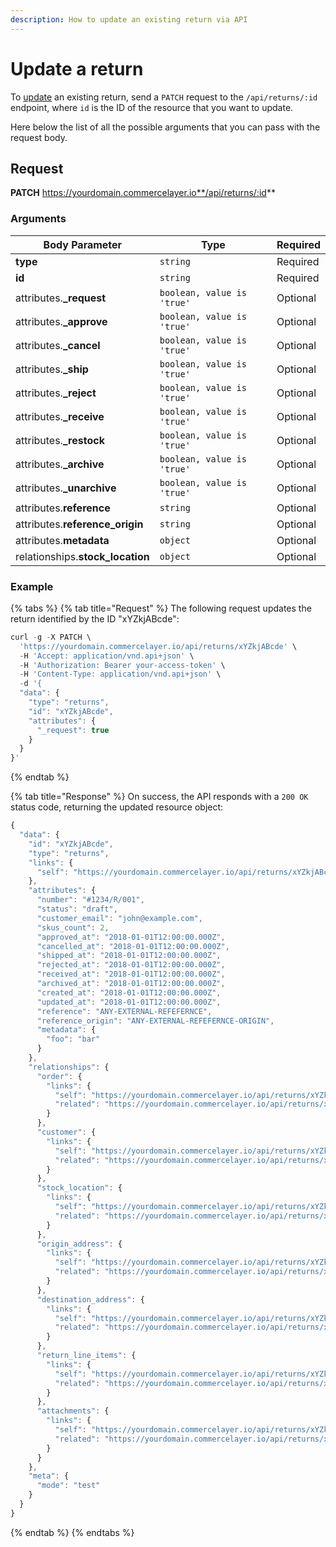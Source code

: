 ```yaml
---
description: How to update an existing return via API
---
```


# Update a return

To [update](https://docs.commercelayer.io/developers/updating-resources) an existing return, send a `PATCH` request to the `/api/returns/:id` endpoint, where `id` is the ID of the resource that you want to update.

Here below the list of all the possible arguments that you can pass with the request body.

## Request

**PATCH** https://yourdomain.commercelayer.io**/api/returns/:id**

### Arguments

| Body Parameter                    | Type                       | Required |
| --------------------------------- | -------------------------- | -------- |
| **type**                          | `string`                   | Required |
| **id**                            | `string`                   | Required |
| attributes.**\_request**          | `boolean, value is 'true'` | Optional |
| attributes.**\_approve**          | `boolean, value is 'true'` | Optional |
| attributes.**\_cancel**           | `boolean, value is 'true'` | Optional |
| attributes.**\_ship**             | `boolean, value is 'true'` | Optional |
| attributes.**\_reject**           | `boolean, value is 'true'` | Optional |
| attributes.**\_receive**          | `boolean, value is 'true'` | Optional |
| attributes.**\_restock**          | `boolean, value is 'true'` | Optional |
| attributes.**\_archive**          | `boolean, value is 'true'` | Optional |
| attributes.**\_unarchive**        | `boolean, value is 'true'` | Optional |
| attributes.**reference**          | `string`                   | Optional |
| attributes.**reference\_origin**  | `string`                   | Optional |
| attributes.**metadata**           | `object`                   | Optional |
| relationships.**stock\_location** | `object`                   | Optional |

### Example

{% tabs %}
{% tab title="Request" %}
The following request updates the return identified by the ID "xYZkjABcde":

```javascript
curl -g -X PATCH \
  'https://yourdomain.commercelayer.io/api/returns/xYZkjABcde' \
  -H 'Accept: application/vnd.api+json' \
  -H 'Authorization: Bearer your-access-token' \
  -H 'Content-Type: application/vnd.api+json' \
  -d '{
  "data": {
    "type": "returns",
    "id": "xYZkjABcde",
    "attributes": {
      "_request": true
    }
  }
}'
```
{% endtab %}

{% tab title="Response" %}
On success, the API responds with a `200 OK` status code, returning the updated resource object:

```javascript
{
  "data": {
    "id": "xYZkjABcde",
    "type": "returns",
    "links": {
      "self": "https://yourdomain.commercelayer.io/api/returns/xYZkjABcde"
    },
    "attributes": {
      "number": "#1234/R/001",
      "status": "draft",
      "customer_email": "john@example.com",
      "skus_count": 2,
      "approved_at": "2018-01-01T12:00:00.000Z",
      "cancelled_at": "2018-01-01T12:00:00.000Z",
      "shipped_at": "2018-01-01T12:00:00.000Z",
      "rejected_at": "2018-01-01T12:00:00.000Z",
      "received_at": "2018-01-01T12:00:00.000Z",
      "archived_at": "2018-01-01T12:00:00.000Z",
      "created_at": "2018-01-01T12:00:00.000Z",
      "updated_at": "2018-01-01T12:00:00.000Z",
      "reference": "ANY-EXTERNAL-REFEFERNCE",
      "reference_origin": "ANY-EXTERNAL-REFEFERNCE-ORIGIN",
      "metadata": {
        "foo": "bar"
      }
    },
    "relationships": {
      "order": {
        "links": {
          "self": "https://yourdomain.commercelayer.io/api/returns/xYZkjABcde/relationships/order",
          "related": "https://yourdomain.commercelayer.io/api/returns/xYZkjABcde/order"
        }
      },
      "customer": {
        "links": {
          "self": "https://yourdomain.commercelayer.io/api/returns/xYZkjABcde/relationships/customer",
          "related": "https://yourdomain.commercelayer.io/api/returns/xYZkjABcde/customer"
        }
      },
      "stock_location": {
        "links": {
          "self": "https://yourdomain.commercelayer.io/api/returns/xYZkjABcde/relationships/stock_location",
          "related": "https://yourdomain.commercelayer.io/api/returns/xYZkjABcde/stock_location"
        }
      },
      "origin_address": {
        "links": {
          "self": "https://yourdomain.commercelayer.io/api/returns/xYZkjABcde/relationships/origin_address",
          "related": "https://yourdomain.commercelayer.io/api/returns/xYZkjABcde/origin_address"
        }
      },
      "destination_address": {
        "links": {
          "self": "https://yourdomain.commercelayer.io/api/returns/xYZkjABcde/relationships/destination_address",
          "related": "https://yourdomain.commercelayer.io/api/returns/xYZkjABcde/destination_address"
        }
      },
      "return_line_items": {
        "links": {
          "self": "https://yourdomain.commercelayer.io/api/returns/xYZkjABcde/relationships/return_line_items",
          "related": "https://yourdomain.commercelayer.io/api/returns/xYZkjABcde/return_line_items"
        }
      },
      "attachments": {
        "links": {
          "self": "https://yourdomain.commercelayer.io/api/returns/xYZkjABcde/relationships/attachments",
          "related": "https://yourdomain.commercelayer.io/api/returns/xYZkjABcde/attachments"
        }
      }
    },
    "meta": {
      "mode": "test"
    }
  }
}
```
{% endtab %}
{% endtabs %}
